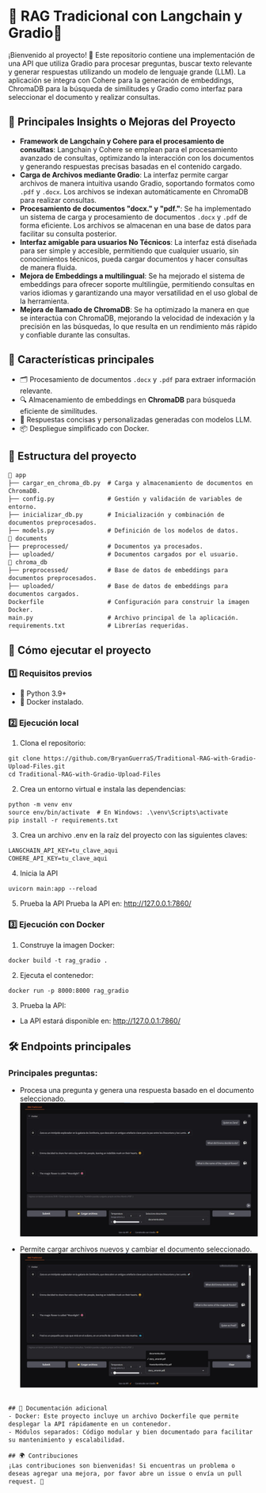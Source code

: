 # 🚀 RAG Tradicional con Langchain y Gradio🌟
¡Bienvenido al proyecto! 🎉 Este repositorio contiene una implementación de una API que utiliza Gradio para procesar preguntas, buscar texto relevante y generar respuestas utilizando un modelo de lenguaje grande (LLM). La aplicación se integra con Cohere para la generación de embeddings, ChromaDB para la búsqueda de similitudes y Gradio como interfaz para seleccionar el documento y realizar consultas.

## 🧠 Principales Insights o Mejoras del Proyecto
- **Framework de Langchain y Cohere para el procesamiento de consultas**: Langchain y Cohere se emplean para el procesamiento avanzado de consultas, optimizando la interacción con los documentos y generando respuestas precisas basadas en el contenido cargado.
- **Carga de Archivos mediante Gradio**: La interfaz permite cargar archivos de manera intuitiva usando Gradio, soportando formatos como `.pdf` y `.docx`. Los archivos se indexan automáticamente en ChromaDB para realizar consultas.
- **Procesamiento de documentos "docx." y "pdf."**: Se ha implementado un sistema de carga y procesamiento de documentos `.docx` y `.pdf` de forma eficiente. Los archivos se almacenan en una base de datos para facilitar su consulta posterior.
- **Interfaz amigable para usuarios No Técnicos**: La interfaz está diseñada para ser simple y accesible, permitiendo que cualquier usuario, sin conocimientos técnicos, pueda cargar documentos y hacer consultas de manera fluida.
- **Mejora de Embeddings a multilingual**: Se ha mejorado el sistema de embeddings para ofrecer soporte multilingüe, permitiendo consultas en varios idiomas y garantizando una mayor versatilidad en el uso global de la herramienta.
- **Mejora de llamado de ChromaDB**: Se ha optimizado la manera en que se interactúa con ChromaDB, mejorando la velocidad de indexación y la precisión en las búsquedas, lo que resulta en un rendimiento más rápido y confiable durante las consultas.


## 🌟 Características principales
- 🗂️ Procesamiento de documentos `.docx` y `.pdf` para extraer información relevante.  
- 🔍 Almacenamiento de embeddings en **ChromaDB** para búsqueda eficiente de similitudes.  
- 🤖 Respuestas concisas y personalizadas generadas con modelos LLM.  
- 📦 Despliegue simplificado con Docker.  


## 📂 Estructura del proyecto
```console
📁 app  
├── cargar_en_chroma_db.py  # Carga y almacenamiento de documentos en ChromaDB.
├── config.py               # Gestión y validación de variables de entorno.
├── inicializar_db.py       # Inicialización y combinación de documentos preprocesados.
├── models.py               # Definición de los modelos de datos.
📁 documents
├── preprocessed/           # Documentos ya procesados.
├── uploaded/               # Documentos cargados por el usuario.
📁 chroma_db
├── preprocessed/           # Base de datos de embeddings para documentos preprocesados.
├── uploaded/               # Base de datos de embeddings para documentos cargados.
Dockerfile                  # Configuración para construir la imagen Docker.
main.py                     # Archivo principal de la aplicación.
requirements.txt            # Librerías requeridas.
```

## 🚀 Cómo ejecutar el proyecto
### 1️⃣ Requisitos previos
- 🐍 Python 3.9+  
- 🐳 Docker instalado.  

### 2️⃣ Ejecución local
1. Clona el repositorio:
```console
git clone https://github.com/BryanGuerraS/Traditional-RAG-with-Gradio-Upload-Files.git
cd Traditional-RAG-with-Gradio-Upload-Files
```
2. Crea un entorno virtual e instala las dependencias:
```console
python -m venv env
source env/bin/activate  # En Windows: .\venv\Scripts\activate
pip install -r requirements.txt
```

3. Crea un archivo .env en la raíz del proyecto con las siguientes claves:
```console
LANGCHAIN_API_KEY=tu_clave_aqui
COHERE_API_KEY=tu_clave_aqui
```

4. Inicia la API
```console
uvicorn main:app --reload
```
5. Prueba la API
Prueba la API en: http://127.0.0.1:7860/

### 3️⃣ Ejecución con Docker
1. Construye la imagen Docker:
```console
docker build -t rag_gradio .
```
2. Ejecuta el contenedor:
```console
docker run -p 8000:8000 rag_gradio
```
3. Prueba la API:
- La API estará disponible en: http://127.0.0.1:7860/


## 🛠️ Endpoints principales
### Principales preguntas:
- Procesa una pregunta y genera una respuesta basado en el documento seleccionado.
![Ejemplo_01](images/img_example_01.jpg)

- Permite cargar archivos nuevos y cambiar el documento seleccionado.
![Ejemplo_02](images/img_example_02.jpg)

```

## 📖 Documentación adicional
- Docker: Este proyecto incluye un archivo Dockerfile que permite desplegar la API rápidamente en un contenedor.
- Módulos separados: Código modular y bien documentado para facilitar su mantenimiento y escalabilidad.

## 🌍 Contribuciones
¡Las contribuciones son bienvenidas! Si encuentras un problema o deseas agregar una mejora, por favor abre un issue o envía un pull request. 🙌